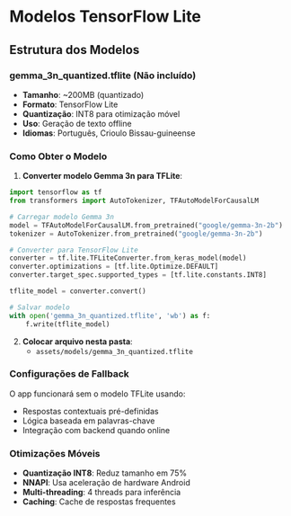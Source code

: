 # Modelos TensorFlow Lite

## Estrutura dos Modelos

### gemma_3n_quantized.tflite (Não incluído)
- **Tamanho**: ~200MB (quantizado)
- **Formato**: TensorFlow Lite
- **Quantização**: INT8 para otimização móvel
- **Uso**: Geração de texto offline
- **Idiomas**: Português, Crioulo Bissau-guineense

### Como Obter o Modelo

1. **Converter modelo Gemma 3n para TFLite**:
```python
import tensorflow as tf
from transformers import AutoTokenizer, TFAutoModelForCausalLM

# Carregar modelo Gemma 3n
model = TFAutoModelForCausalLM.from_pretrained("google/gemma-3n-2b")
tokenizer = AutoTokenizer.from_pretrained("google/gemma-3n-2b")

# Converter para TensorFlow Lite
converter = tf.lite.TFLiteConverter.from_keras_model(model)
converter.optimizations = [tf.lite.Optimize.DEFAULT]
converter.target_spec.supported_types = [tf.lite.constants.INT8]

tflite_model = converter.convert()

# Salvar modelo
with open('gemma_3n_quantized.tflite', 'wb') as f:
    f.write(tflite_model)
```

2. **Colocar arquivo nesta pasta**:
   - `assets/models/gemma_3n_quantized.tflite`

### Configurações de Fallback

O app funcionará sem o modelo TFLite usando:
- Respostas contextuais pré-definidas
- Lógica baseada em palavras-chave
- Integração com backend quando online

### Otimizações Móveis

- **Quantização INT8**: Reduz tamanho em 75%
- **NNAPI**: Usa aceleração de hardware Android
- **Multi-threading**: 4 threads para inferência
- **Caching**: Cache de respostas frequentes
